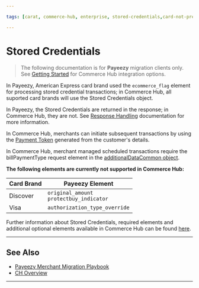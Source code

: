 ```yaml
---

tags: [carat, commerce-hub, enterprise, stored-credentials,card-not-present, payeezy]

---
```


# Stored Credentials

<!-- theme: danger -->
>  The following documentation is for **Payeezy** migration clients only. See [Getting Started](?path=docs/Getting-Started/Getting-Started-General.md) for Commerce Hub integration options.

In Payeezy, American Express card brand used the `ecommerce_flag` element for processing stored credential transactions; in Commerce Hub, all suported card brands will use the Stored Credentials object.

In Payeezy, the Stored Credentials are returned in the response; in Commerce Hub, they are not.  See [Response Handling](?path=docs/Resources/Guides/Response-Codes/Response-Handling.md) documentation for more information.

In Commerce Hub, merchants can initiate subsequent transactions by using the [Payment Token](?path=docs/Resources/API-Documents/Payments_VAS/Payment-Token.md) generated from the customer's details.

In Commerce Hub, merchant managed scheduled transactions require the billPaymentType request element in the [additionalDataCommon object](?path=docs/Resources/Master-Data/Additional-Data.md).

**The following elements are currently not supported in Commerce Hub:**

|Card Brand| Payeezy Element|
|----------|---------------|
|Discover|`original_amount` <br> `protectbuy_indicator`|
|Visa|`authorization_type_override`|

Further information about Stored Credentials, required elements and additional optional elements available in Commerce Hub can be found [here](?path=docs/Resources/Guides/Stored-Credentials.md).

---

## See Also

- [Payeezy Merchant Migration Playbook](?path=docs/Resources/Guides/Payeezy/PayeezyMigrationGuideLandingPage.md)
- [CH Overview](?path=docs/Getting-Started/Getting-Started-General.md)

---
